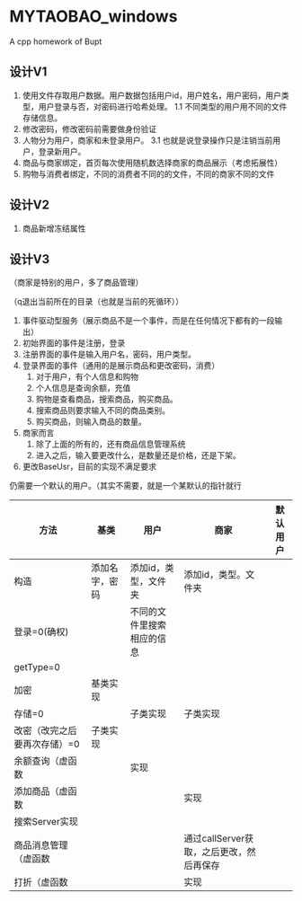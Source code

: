 # MYTAOBAO_windows

A cpp homework of Bupt 

## 设计V1
1. 使用文件存取用户数据。用户数据包括用户id，用户姓名，用户密码，用户类型，用户登录与否，对密码进行哈希处理。
    1.1 不同类型的用户用不同的文件存储信息。 
2. 修改密码，修改密码前需要做身份验证
3. 人物分为用户，商家和未登录用户。
    3.1 也就是说登录操作只是注销当前用户，登录新用户。
4. 商品与商家绑定，首页每次使用随机数选择商家的商品展示（考虑拓展性）
5. 购物与消费者绑定，不同的消费者不同的的文件，不同的商家不同的文件

## 设计V2
1. 商品新增冻结属性

## 设计V3
（商家是特别的用户，多了商品管理）

（q退出当前所在的目录（也就是当前的死循环））

1. 事件驱动型服务（展示商品不是一个事件，而是在任何情况下都有的一段输出）
2. 初始界面的事件是注册，登录
3. 注册界面的事件是输入用户名，密码，用户类型。
4. 登录界面的事件（通用的是展示商品和更改密码，消费）
   1.   对于用户，有个人信息和购物
   2.   个人信息是查询余额，充值
   3.   购物是查看商品，搜索商品，购买商品。
   4.   搜索商品则要求输入不同的商品类别。
   5.   购买商品，则输入商品的数量。
5. 商家而言
    1. 除了上面的所有的，还有商品信息管理系统
    2. 进入之后，输入要更改什么，是数量还是价格，还是下架。
6. 更改BaseUsr，目前的实现不满足要求

仍需要一个默认的用户。（其实不需要，就是一个某默认的指针就行

| 方法                         | 基类           | 用户                       | 商家                                     | 默认用户 |
| ---------------------------- | -------------- | -------------------------- | ---------------------------------------- | -------- |
| 构造                         | 添加名字，密码 | 添加id，类型，文件夹       | 添加id，类型。文件夹                     |          |
| 登录=0(确权)                 |                | 不同的文件里搜索相应的信息 |                                          |          |
| getType=0                    |                |                            |                                          |          |
| 加密                         | 基类实现       |                            |                                          |          |
| 存储=0                       |                | 子类实现                   | 子类实现                                 |          |
| 改密（改完之后要再次存储）=0 | 子类实现       |                            |                                          |          |
| 余额查询（虚函数             |                | 实现                       |                                          |          |
| 添加商品（虚函数             |                |                            | 实现                                     |          |
| 搜索Server实现               |                |                            |                                          |          |
| 商品消息管理（虚函数         |                |                            | 通过callServer获取，之后更改，然后再保存 |          |
| 打折（虚函数                 |                |                            | 实现                                     |          |